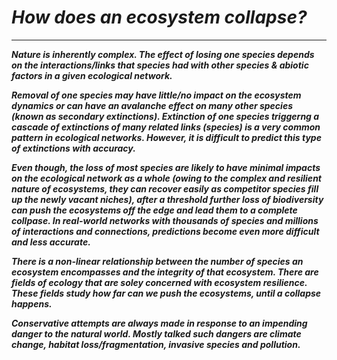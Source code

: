 # ___How does an ecosystem collapse?___
--------------

___Nature is inherently complex. The effect of losing one species depends on the interactions/links that species had with other species & abiotic factors in a given ecological network.___

___Removal of one species may have little/no impact on the ecosystem dynamics or can have an avalanche effect on many other species (known as secondary extinctions). Extinction of one species triggerng a cascade of extinctions of many related links (species) is a very common pattern in ecological networks. However, it is difficult to predict this type of extinctions with accuracy.___

___Even though, the loss of most species are likely to have minimal impacts on the ecological network as a whole (owing to the complex and resilient nature of ecosystems, they can recover easily as competitor species fill up the newly vacant niches), after a threshold further loss of biodiversity can push the ecosystems off the edge and lead them to a complete collpase. In real-world networks with thousands of species and millions of interactions and connections, predictions become even more difficult and less accurate.___

___There is a non-linear relationship between the number of species an ecosystem encompasses and the integrity of that ecosystem. There are fields of ecology that are soley concerned with ecosystem resilience. These fields study how far can we push the ecosystems, until a collapse happens.___

___Conservative attempts are always made in response to an impending danger to the natural world. Mostly talked such dangers are climate change, habitat loss/fragmentation, invasive species and pollution.___